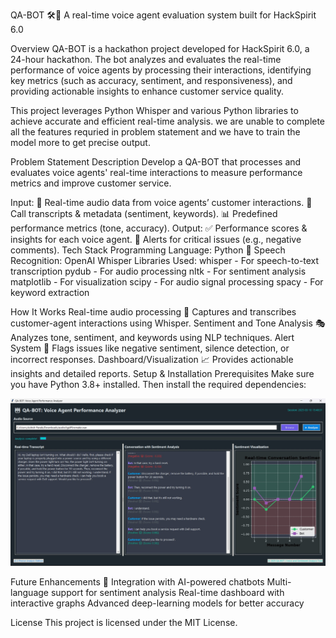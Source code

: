 QA-BOT 🛠️🎤
A real-time voice agent evaluation system built for HackSpirit 6.0

Overview
QA-BOT is a hackathon project developed for HackSpirit 6.0, a 24-hour hackathon. The bot analyzes and evaluates the real-time performance of voice agents by processing their interactions, identifying key metrics (such as accuracy, sentiment, and responsiveness), and providing actionable insights to enhance customer service quality.

This project leverages Python Whisper and various Python libraries to achieve accurate and efficient real-time analysis. we are unable to complete all the features requried 
in problem statement and we have to train the model more to get precise output.

Problem Statement
Description
Develop a QA-BOT that processes and evaluates voice agents' real-time interactions to measure performance metrics and improve customer service.

Input:
📢 Real-time audio data from voice agents’ customer interactions.
📝 Call transcripts & metadata (sentiment, keywords).
📊 Predefined performance metrics (tone, accuracy).
Output:
✅ Performance scores & insights for each voice agent.
🚨 Alerts for critical issues (e.g., negative comments).
Tech Stack
Programming Language: Python 🐍
Speech Recognition: OpenAI Whisper
Libraries Used:
whisper - For speech-to-text transcription
pydub - For audio processing
nltk - For sentiment analysis
matplotlib - For visualization
scipy - For audio signal processing
spacy - For keyword extraction

How It Works
Real-time audio processing 📡
Captures and transcribes customer-agent interactions using Whisper.
Sentiment and Tone Analysis 🎭
Analyzes tone, sentiment, and keywords using NLP techniques.
Alert System 🚨
Flags issues like negative sentiment, silence detection, or incorrect responses.
Dashboard/Visualization 📈
Provides actionable insights and detailed reports.
Setup & Installation
Prerequisites
Make sure you have Python 3.8+ installed. Then install the required dependencies:

![QA-BOT UI](https://raw.githubusercontent.com/asheesh109/QA-BOT/main/chatbot_img.jpg) 

Future Enhancements 🚀
Integration with AI-powered chatbots
Multi-language support for sentiment analysis
Real-time dashboard with interactive graphs
Advanced deep-learning models for better accuracy

License
This project is licensed under the MIT License.
